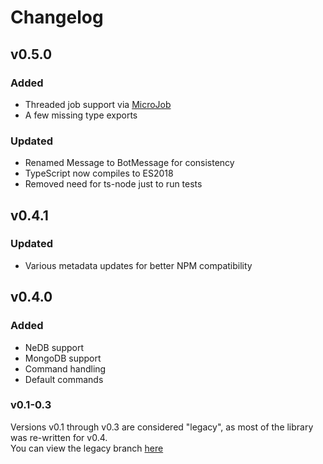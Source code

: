 # Changelog
## v0.5.0
### Added
- Threaded job support via [MicroJob](https://github.com/wilk/microjob)
- A few missing type exports

### Updated
- Renamed Message to BotMessage for consistency
- TypeScript now compiles to ES2018
- Removed need for ts-node just to run tests

## v0.4.1
### Updated
- Various metadata updates for better NPM compatibility

## v0.4.0
### Added
- NeDB support
- MongoDB support
- Command handling
- Default commands

### v0.1-0.3
Versions v0.1 through v0.3 are considered "legacy", as most of the library was re-written for v0.4.  
You can view the legacy branch [here](https://github.com/benji7425/disharmony/tree/legacy)